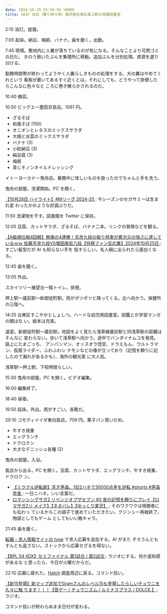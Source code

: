 ```yaml
---
date: 2024-10-29 23:59:59 +0900
title: 1647 日目（曇り時々雨）東京都台東区東上野の保健図書室
---
```


2:15 消灯。就寝。

7:05 起床。納豆、梅粥、バナナ。歯を磨く。出勤。

7:45 現場。敷地内に人糞が落ちているのが気になる。そんなことより可燃ゴミの日だ。
きのう捌いたぶんを集積所に移動。追加ぶんを分別処理。資源を選り分ける。

勤務時間帯が終わってようやく人糞らしきものの処理をする。犬の糞はやめてくれという
看板が置いてあるすぐ近くとは。それにしても、どうやって排便したらこんなに色々なと
ころに巻き散らかされるのだ。

10:40 撤収。

10:50 ビッグエー墨田京島店。1061 円。

* ざるそば
* 和風そば (150)
* オニオンとレタスのミックスサラダ
* 大根と水菜のミックスサラダ
* バナナ (3)
* 小粒納豆 (3)
* 絹豆腐 (3)
* 梅粥
* 青じそノンオイルドレッシング

イトーヨーカドー曳舟店。業務中に怪しいものを扱ったのでちゃんと手を洗う。

曳舟の部屋。洗濯開始。PC を開く。

[【10月28日 ハイライト】#Mリーグ 2024-25
](https://www.youtube.com/watch?v=fwLbWdkRzjk): 今シーズンのセガサミーは生まれ変
わったかのような好調ぶりだ。

11:50 洗濯物を干す。図書館を Twitter に保存。

12:05 豆腐、カットサラダ、ざるそば、バナナ二本。リンクの冒険などを観る。

[【A級順位戦4回戦】無傷の4連勝！天彦九段の振り飛車が異次元の強さに達しているｗｗ
佐藤天彦九段VS増田康宏八段【将棋ファン反応集】2024年10月25日
](https://www.youtube.com/watch?v=Sk0CbinlBHs): すごい髪型だが AI も知らない手を
指すらしい。名人戦に出られたら面白くなる。

12:45 歯を磨く。

13:05 外出。

スカイツリー展望台一階トイレ。排便。

押上駅～蔵前駅～新御徒町駅。雨がポツポツと降ってくる。北へ向かう。保健所の三階へ。

<blockquote class="twitter-tweet"
  data-conversation="none"
  data-media-max-width="480" data-theme="dark" data-align="center">
<a href="https://twitter.com/showa_yojyo/status/1852605887619444942"></a>
</blockquote>

14:25 台東区すこやかとしょしつ。ハードな幼児用図書室。図鑑とか学習マンガの類はな
い。絵本は充実。

退室。新御徒町駅～蔵前駅。地図をよく見たら浅草線蔵前駅と同浅草駅の距離はそんなに
変わらない。歩いて浅草駅へ向かう。途中でバンダイナムコを発見。路上にたまごっち、
アンパンマン、オッスオラ悟空、ドラえもん、ウルトラマン、仮面ライダー、ふわふわシ
ナモンなどの像が立っており（記憶を頼りに記したので漏れがあるかも）、海外の観光客
に大人気。

浅草駅～押上駅。下校時間らしい。

15:30 曳舟の部屋。PC を開く。ビデオ編集。

16:00 編集終了。

18:40 昼寝。

19:50 起床。外出。雨がすごい。長靴だ。

20:10 コモディイイダ東向島店。709 円。菓子パン買いだめ。

* 牛すき焼重
* エッグランチ
* ドクロクン
* 大きなデニッシュ各種 (2)

曳舟の部屋。入浴。

風呂から出る。PC を開く。豆腐、カットサラダ、エッグランチ、牛すき焼重、ドクロク
ン。

* [【ミラクル逆転劇】天才茅森、1日2ハネで30000点差を逆転 #shorts #茅森早香
  ](https://www.youtube.com/watch?v=HGjoJxjdF3U): 一日ニハネ。いい言葉だ。
* [ロマンシングサガ2 リベンジオブザセブン #3 昔の記憶を頼りにプレイ【ロマサガ2リ
  メイク】【ネタバレ】【ゆっくり実況】
  ](https://www.youtube.com/watch?v=7p9ZddRu9_0): そのワクワクは視聴者にも伝わっ
  ているからこの調子で進めていただきたい。クジンシー再戦終了。物語としてもゲーム
  としてもいい敵キャラ。

21:45 歯を磨く。

[転職・求人情報サイトの type](https://type.jp/) で求人応募を追加する。AI がまた
ぞろうんともすんとも返さない。ストックから応募せざるを得ない。

[【BPL S4 IIDX】セミファイナル 第1試合 / 第2試合
](https://www.youtube.com/watch?v=SvYnKC0u8V0): ラジオにする。何か違和感があるな
と思ったら、今日が火曜だからだ。

22:10 応募に疲れた。[Hatch] 調査周辺に戻る。コマンド拾い。

[【新15登場】新マップ追加でGramさんのレベル15も登場したらしいチュウニを久々に触
ります！！！【音ゲー / チュウニズム / ルミナスプラス / DOLCE.】
](https://www.youtube.com/watch?v=Vu36Cme5XlQ): ラジオ。

コマンド拾いが終わらぬまま日付が変わる。

[Hatch]: https://hatch.pypa.io/dev/
